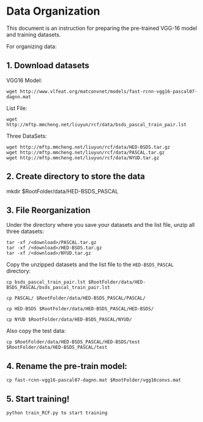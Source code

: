 # Data Organization 

This document is an instruction for preparing the pre-trained VGG-16 model and training datasets.

For organizing data:

## 1. Download datasets
	
VGG16 Model:
```
wget http://www.vlfeat.org/matconvnet/models/fast-rcnn-vgg16-pascal07-dagnn.mat
```
List File:
```
wget http://mftp.mmcheng.net/liuyun/rcf/data/bsds_pascal_train_pair.lst
```
Three DataSets:
```
wget http://mftp.mmcheng.net/liuyun/rcf/data/HED-BSDS.tar.gz
wget http://mftp.mmcheng.net/liuyun/rcf/data/PASCAL.tar.gz
wget http://mftp.mmcheng.net/liuyun/rcf/data/NYUD.tar.gz
```

## 2. Create directory to store the data

mkdir $RootFolder/data/HED-BSDS_PASCAL


## 3. File Reorganization

Under the directory where you save your datasets and the list file, unzip all three datasets:
```
tar -xf /<download>/PASCAL.tar.gz
tar -xf /<download>/HED-BSDS.tar.gz 
tar -xf /<download>/NYUD.tar.gz
```

Copy the unzipped datasets and the list file to the `HED-BSDS_PASCAL` directory:

```
cp bsds_pascal_train_pair.lst $RootFolder/data/HED-BSDS_PASCAL/bsds_pascal_train_pair.lst

cp PASCAL/ $RootFolder/data/HED-BSDS_PASCAL/PASCAL/

cp HED-BSDS $RootFolder/data/HED-BSDS_PASCAL/HED-BSDS/

cp NYUD $RootFolder/data/HED-BSDS_PASCAL/NYUD/

```
Also copy the test data:
```
cp $RootFolder/data/HED-BSDS_PASCAL/HED-BSDS/test $RootFolder/data/HED-BSDS_PASCAL/test
```

## 4. Rename the pre-train model:

```
cp fast-rcnn-vgg16-pascal07-dagnn.mat $RootFolder/vgg16convs.mat
```

## 5. Start training!

```
python train_RCF.py to start training
```